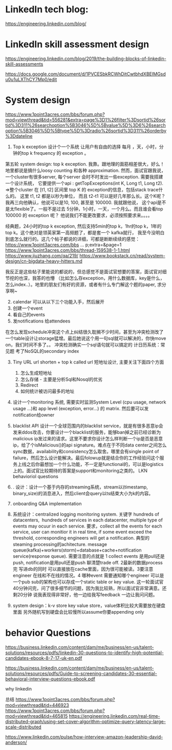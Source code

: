 # LinkedIn tech blog: 
https://engineering.linkedin.com/blog/

# LinkedIn skill assessment design
https://engineering.linkedin.com/blog/2019/the-building-blocks-of-linkedin-skill-assessments


https://docs.google.com/document/d/1PVCESbkRCWhDitCwtbhdXBEIMGsdu0u1uLXThCY7Mp0/edit

# System design
https://www.1point3acres.com/bbs/forum.php?mod=viewthread&tid=556281&extra=page%3D1%26filter%3Dsortid%26sortid%3D311%26searchoption%5B3046%5D%5Bvalue%5D%3D6%26searchoption%5B3046%5D%5Btype%5D%3Dradio%26sortid%3D311%26orderby%3Ddateline


1. Top k exception
设计个一个系统 让用户有自由的选择 每月 ，天，小时，分钟的top k frequency 的 exception 。

第五轮 system design: top k exception. 我靠。跟地理的面筋相差很大，好么！地里都说是搞什么loosy counting 和各种 approximation. 然而，面试官跟我说，
  一个cluster有很多server, 每个server 会时不时发出一些exception. 需要我搭建一个设计系统， 它要提供一个api : getTopExceptions(int K, Long t1, Long t2). 
  =>整个cluster 在 [t1, t2] 区间里 top K 的 exception的信息，包括stack trace什么的。 
  这里 t1, t2 都是以秒为单位， 而且 t2-t1 可以是好几年那么长。这个K呢？我‍‍‍‌‍‍‍‍‍‌‍‍‌‍‌‍‌‍‍再三向他确认，他说可以是10, 100, 甚至是 100000. 我就跟他说，
  这个api是不是太flexible了。一般不是过去 5分钟，1小时，一天，一个月么。而且谁会看top 100000 的 exception 呢？ 他说我们不能更改要求，必须按照要求来。。。。

经典题，24小时的top k exception, 然后支持5min的top k，1hr的top k，1年的top k。这个绝对是领英家第一高频题了，都是套一个 kafka就行， 我至今没明白到底怎么就行的。这几个帖子都说的详细，可都是断断续续的感觉：
https://www.1point3acres.com/bbs ... p;extra=&page=1
https://www.1point3acres.com/bbs/thread-159538-1-1.html 
https://www.jiuzhang.com/qa/219/
https://www.bookstack.cn/read/system-design/cn-bigdata-heavy-hitters.md

我反正是这些帖子里能说的都说的，但总感觉不是面试官想要的答案，面试官对细节挖的也深，我答的也懵 （比如怎么存exception，用什么数据库，key是什么，怎么index..）。地里的朋友们有好的资源，或者有什么专门解这个题的paper, 求分享啊~


2. calendar
可以从以下三个功能入手，然后展开
  1. 创建一个event
  2. 看自己的events
  3. 发notifications 给attendees

在怎么发现schedule冲突这个点上纠结很久耽搁不少时间，甚至为冲突检测改了一个table设计让storage猛增。最后她说这个用一句sql就可以解决的，你快move on，我们时间不多了。。
冲突检测确实一个sql语句就可以搞定的
计日历系统：常见题 考了NoSQL的secondary‍‍‍‌‍‍‍‍‍‌‍‍‌‍‌‍‌‍‍ index

3. Tiny URL
url shorten + top k called url
短地址设计, 主要关注下面四个方面
   1. 怎么生成短地址
   2. 怎么存储 - 主要是分析Sql和Nosql的优劣
   3. Redirect
   4. 如何统计被访问最多的地址

4. 设计一个monitoring 系统, 需要实时监测System Level (cpu usage, network usage ...)和 app level (exception, error...) 的 matrix.‍‍‍‌‍‍‍‍‍‌‍‍‌‍‌‍‌‍‍ 然后要可以发notification给owner


5. blacklist API 
设计一个全球范围内的blacklist service，就是有很多恶意ip会发来ddos攻击，你要设计一个blacklist的服务，能够ban掉之前已经诊断为malicious ip发过来的请求。这里不要求你设计怎么样判断一个ip是否是恶意ip，给了个isMalicious()的api signature。难点在于不同data center之间怎么sync数据，availability和consistency怎么取舍。哪里会有single point of failure，然后怎么设计能解决。最后folowup就是结合你的工作经验问这个服务上线之后你最想加一个什么功能，不一定是functional的，可以是logistics上的。面试官比较期待的答案是support和monitoring之类的。
LKN behavioriol questions

6. . 设计：设计一个基于内存的streaming系统，stream以(timestamp, binary_si‍‍‍‌‍‍‍‍‍‌‍‍‌‍‌‍‌‍‍ze)的消息进入，然后client会query以ts结束大小为k的内容。

7. onboarding Q&A implementation

8. 系统设计：centralized logging
 monitoring system. 关键字 hundreds of datacenters,  hundreds of services in e‍‍‍‌‍‍‍‍‍‌‍‍‌‍‌‍‌‌‌ach datacenter, multiple type of events may ocuur in each service. 要求，collect all the events for each service, user can monitior it in real time, if some event exceed the threshold, corresponding engineers will get a notification. 典型的steaming processing的achitecture. message queue(kafka)+workers(storm)+database+cache+notification service(response queue). 需要注意的点就是 1 collect events 是用pull还是push, notification是用pull还是push 聊清楚trade off. 2最新的数据process完 写进db的同时 可以直接放在cache里面，因为很可能被读。3要注意engineer 在线和不在线的情况。4 哪种event 需要通知哪个engineer 可以是一个pub sub的架构也可以存成一个static table or key value. 这一轮面试官40分钟问完，问了很多细节的问题，因为我比较熟，所以面试官非常满意。还剩20分钟 说我表现得非常好，他一边给我写feedback 一边让我问问题。

10. system design：k-v store
key value store，value体积比较大需要放在硬盘里面 另外随机写到硬盘会比较慢所以assume你要appending only 

# behavior Questions
https://business.linkedin.com/content/dam/me/business/en-us/talent-solutions/resources/pdfs/linkedin-30-questions-to-identify-high-potential-candidates-ebook-8-7-17-uk-en.pdf

https://business.linkedin.com/content/dam/me/business/en-us/talent-solutions/resources/pdfs/Guide-to-screening-candidates-30-essential-behavioral-interview-questions-ebook.pdf

why linkedin

总结
https://www.1point3acres.com/bbs/forum.php?mod=viewthread&tid=446923
https://www.1point3acres.com/bbs/forum.php?mod=viewthread&tid=465815
https://engineering.linkedin.com/real-time-distributed-graph/using-set-cover-algorithm-optimize-query-latency-large-scale-distributed

https://www.linkedin.com/pulse/how-interview-amazon-leadership-david-anderson/